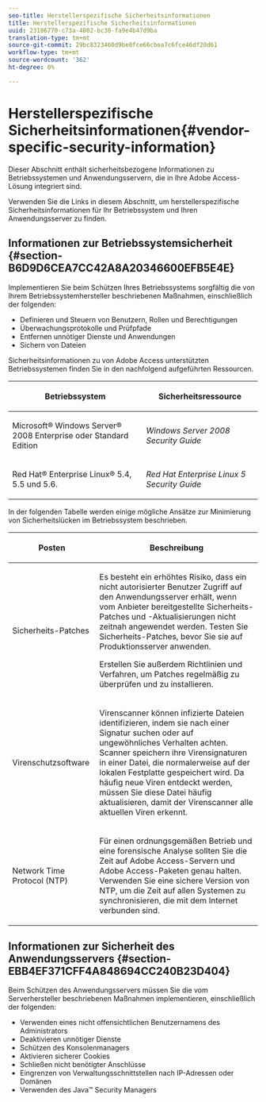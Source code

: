 ```yaml
---
seo-title: Herstellerspezifische Sicherheitsinformationen
title: Herstellerspezifische Sicherheitsinformationen
uuid: 23186770-c73a-4802-bc30-fa9e4b47d9ba
translation-type: tm+mt
source-git-commit: 29bc8323460d9be0fce66cbea7c6fce46df20d61
workflow-type: tm+mt
source-wordcount: '362'
ht-degree: 0%

---
```



# Herstellerspezifische Sicherheitsinformationen{#vendor-specific-security-information}

Dieser Abschnitt enthält sicherheitsbezogene Informationen zu Betriebssystemen und Anwendungsservern, die in Ihre Adobe Access-Lösung integriert sind.

Verwenden Sie die Links in diesem Abschnitt, um herstellerspezifische Sicherheitsinformationen für Ihr Betriebssystem und Ihren Anwendungsserver zu finden.

## Informationen zur Betriebssystemsicherheit {#section-B6D9D6CEA7CC42A8A20346600EFB5E4E}

Implementieren Sie beim Schützen Ihres Betriebssystems sorgfältig die von Ihrem Betriebssystemhersteller beschriebenen Maßnahmen, einschließlich der folgenden:

* Definieren und Steuern von Benutzern, Rollen und Berechtigungen
* Überwachungsprotokolle und Prüfpfade
* Entfernen unnötiger Dienste und Anwendungen
* Sichern von Dateien

Sicherheitsinformationen zu von Adobe Access unterstützten Betriebssystemen finden Sie in den nachfolgend aufgeführten Ressourcen.

<table frame="all" colsep="1" rowsep="1" class="+ topic/table adobe-d/table " id="table-ugl-kjz-n4"> 
 <thead class="- topic/thead "> 
  <tr rowsep="1" class="- topic/row "> 
   <th colname="1" class="- topic/entry entry"> <p class="- topic/p ">Betriebssystem </p> </th> 
   <th colname="2" class="- topic/entry entry"> <p class="- topic/p ">Sicherheitsressource </p> </th> 
  </tr> 
 </thead>
 <tbody class="- topic/tbody "> 
  <tr rowsep="1" class="- topic/row "> 
   <td colname="1" class="- topic/entry "> <p class="- topic/p ">Microsoft® Windows Server® 2008 Enterprise oder Standard Edition </p> </td> 
   <td colname="2" class="- topic/entry "> <p class="- topic/p "><i class="+ topic/ph hi-d/i ">Windows Server 2008 Security Guide</i> </p> </td> 
  </tr> 
  <tr rowsep="0" class="- topic/row "> 
   <td colname="1" class="- topic/entry "> <p class="- topic/p ">Red Hat® Enterprise Linux® 5.4, 5.5 und 5.6. </p> </td> 
   <td colname="2" class="- topic/entry "> <p class="- topic/p "><i class="+ topic/ph hi-d/i ">Red Hat Enterprise Linux 5 Security Guide</i> </p> </td> 
  </tr> 
 </tbody> 
</table>

In der folgenden Tabelle werden einige mögliche Ansätze zur Minimierung von Sicherheitslücken im Betriebssystem beschrieben.

<table frame="all" colsep="1" rowsep="1" class="+ topic/table adobe-d/table " id="table-whl-kjz-n4"> 
 <thead class="- topic/thead "> 
  <tr rowsep="1" class="- topic/row "> 
   <th colname="1" class="- topic/entry entry"> <p class="- topic/p ">Posten </p> </th> 
   <th colname="2" class="- topic/entry entry"> <p class="- topic/p ">Beschreibung </p> </th> 
  </tr> 
 </thead>
 <tbody class="- topic/tbody "> 
  <tr rowsep="1" class="- topic/row "> 
   <td colname="1" class="- topic/entry "> <p class="- topic/p ">Sicherheits-Patches </p> </td> 
   <td colname="2" class="- topic/entry "> <p class="- topic/p ">Es besteht ein erhöhtes Risiko, dass ein nicht autorisierter Benutzer Zugriff auf den Anwendungsserver erhält, wenn vom Anbieter bereitgestellte Sicherheits-Patches und -Aktualisierungen nicht zeitnah angewendet werden. Testen Sie Sicherheits-Patches, bevor Sie sie auf Produktionsserver anwenden. </p> <p class="- topic/p ">Erstellen Sie außerdem Richtlinien und Verfahren, um Patches regelmäßig zu überprüfen und zu installieren. </p> </td> 
  </tr> 
  <tr rowsep="1" class="- topic/row "> 
   <td colname="1" class="- topic/entry "> <p class="- topic/p ">Virenschutzsoftware </p> </td> 
   <td colname="2" class="- topic/entry "> <p class="- topic/p ">Virenscanner können infizierte Dateien identifizieren, indem sie nach einer Signatur suchen oder auf ungewöhnliches Verhalten achten. Scanner speichern ihre Virensignaturen in einer Datei, die normalerweise auf der lokalen Festplatte gespeichert wird. Da häufig neue Viren entdeckt werden, müssen Sie diese Datei häufig aktualisieren, damit der Virenscanner alle aktuellen Viren erkennt. </p> </td> 
  </tr> 
  <tr rowsep="0" class="- topic/row "> 
   <td colname="1" class="- topic/entry "> <p class="- topic/p ">Network Time Protocol (NTP) </p> </td> 
   <td colname="2" class="- topic/entry "> <p class="- topic/p ">Für einen ordnungsgemäßen Betrieb und eine forensische Analyse sollten Sie die Zeit auf Adobe Access-Servern und Adobe Access-Paketen genau halten. Verwenden Sie eine sichere Version von NTP, um die Zeit auf allen Systemen zu synchronisieren, die mit dem Internet verbunden sind. </p> </td> 
  </tr> 
 </tbody> 
</table>

## Informationen zur Sicherheit des Anwendungsservers {#section-EBB4EF371CFF4A848694CC240B23D404}

Beim Schützen des Anwendungsservers müssen Sie die vom Serverhersteller beschriebenen Maßnahmen implementieren, einschließlich der folgenden:

* Verwenden eines nicht offensichtlichen Benutzernamens des Administrators
* Deaktivieren unnötiger Dienste
* Schützen des Konsolenmanagers
* Aktivieren sicherer Cookies
* Schließen nicht benötigter Anschlüsse
* Eingrenzen von Verwaltungsschnittstellen nach IP-Adressen oder Domänen
* Verwenden des Java™ Security Managers

